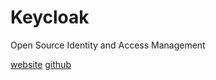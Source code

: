 # Keycloak
Open Source Identity and Access Management

[website](https://www.keycloak.org/)
[github](https://github.com/keycloak/keycloak)
